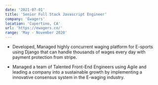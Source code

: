 ```yaml
---
date: '2021-07-01'
title: 'Senior Full Stack Javascript Engineer'
company: 'Ewagers'
location: 'Cupertino, CA'
url: 'https://ewagers.co/'
range: 'May - November 2020'
---
```


- Developed, Managed highly concurrent waging platform for E-sports using Django that can handle thousands of wages every day with payment protection from stripe.

- Managed a team of Talented Front-End Engineers using Agile and leading a company into a sustainable growth by implementing a innovative consensus system in the E-waging industry.
